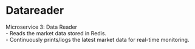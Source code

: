 # Datareader

Microservice 3: Data Reader  
     - Reads the market data stored in Redis.  
     - Continuously prints/logs the latest market data for real-time monitoring.
